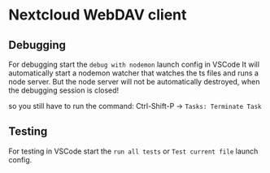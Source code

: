 # Nextcloud WebDAV client

## Debugging

For debugging start the `debug with nodemon` launch config in VSCode It will
automatically start a nodemon watcher that watches the ts files and runs a node
server. But the node server will not be automatically destroyed, when the
debugging session is closed!

so you still have to run the command: Ctrl-Shift-P -> `Tasks: Terminate Task`

## Testing

For testing in VSCode start the `run all tests` or `Test current file` launch
config.

